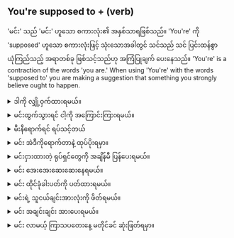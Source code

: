 ## You're supposed to + (verb)

'မင်း' သည် 'မင်း' ဟူသော စကားလုံး၏ အနှစ်သာရဖြစ်သည်။ 'You're' ကို 'supposed' ဟူသော စကားလုံးဖြင့် သုံးသောအခါတွင် သင်သည် သင် ပြင်းထန်စွာ ယုံကြည်သည့် အရာတစ်ခု ဖြစ်သင့်သည်ဟု အကြံပြုချက် ပေးနေသည်။
'You're' is a contraction of the words 'you are.' When using 'You're' with the words 'supposed to' you are making a suggestion that something you strongly believe ought to happen.

<details>
<summary>ဒါကို လျှို့ဝှက်ထားရမယ်။</summary>
"You're supposed to keep that secret."
</details>
<details>
<summary>မင်းထွက်သွားရင် ငါ့ကို အကြောင်းကြားရမယ်။</summary>

"You're supposed to let me know when you leave."
</details>
<details>
<summary>မီးနီရောက်ရင် ရပ်သင့်တယ်</summary>

"You're supposed to stop when at a red light."
</details>
<details>
<summary>မင်း အဲဒီကိုရောက်တာနဲ့ ထုပ်ပိုးရမှာ။</summary>

"You're supposed to unpack once you get there."
</details>
<details>
<summary>မင်းငှားထားတဲ့ ရုပ်ရှင်တွေကို အချိန်မီ ပြန်ပေးရမယ်။</summary>

"You're supposed to return the movies you rent on time."
</details>
<details>
<summary>မင်း အေးအေးဆေးဆေးနေရမယ်။</summary>

"You are supposed to remain calm."
</details>
<details>
<summary>မင်း ထိုင်ခုံခါးပတ်ကို ပတ်ထားရမယ်။</summary>

"You are supposed to fasten your seat belt."
</details>
<details>
<summary>မင်းရဲ့ သူငယ်ချင်းအားလုံးကို ဖိတ်ရမယ်။</summary>

"You are supposed to invite all your friends."
</details>
<details>
<summary>မင်း အချင်းချင်း အားပေးရမယ်။</summary>

"You are supposed to encourage one another."
</details>
<details>
<summary>မင်း လာမယ့် ကြာသပတေးနေ့ မတိုင်ခင် ဆုံးဖြတ်ရမှာ။</summary>

"You are supposed to decide before next Thursday."
</details>
